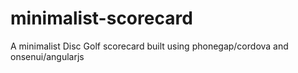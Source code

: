 minimalist-scorecard
====================

A minimalist Disc Golf scorecard built using phonegap/cordova and onsenui/angularjs
